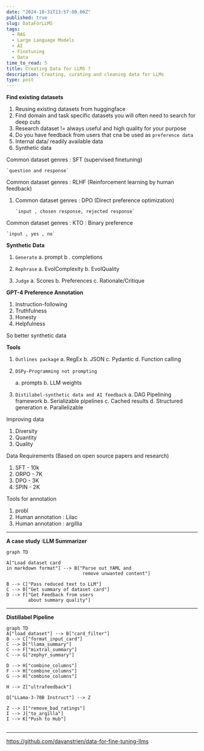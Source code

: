 ```yaml
---
date: "2024-10-31T13:57:00.00Z"
published: true
slug: DataForLLMS
tags:
  - RAG
  - Large Language Models
  - AI
  - Finetuning
  - Data
time_to_read: 5
title: Creating Data for LLMS ?
description: Creating, curating and cleaning data for LLMs
type: post
---
```


**Find existing datasets**

1. Reusing existing datasets from huggingface
2. Find domain and task specific datasets you will often need to search for deep cuts
3. Research dataset != always useful and high quality for your purpose
4. Do you have feedback from users that cna be used as `preference data`
5. Internal data/ readily available data
6. Synthetic data

Common dataset genres : SFT (supervised finetuning)

    `question and response`

Common dataset genres : RLHF (Reinforcement learning by human feedback)

1.  Common dataset genres : DPO (Direct preference optimization)

        `input , chosen response, rejected response`

Common dataset genres : KTO : Binary preference

    `input , yes , no`

**Synthetic Data**

1. `Generate`
   a. prompt
   b . completions

2. `Rephrase`
   a. EvolComplexity
   b. EvolQuality

3. `Judge`
   a. Scores
   b. Preferences
   c. Rationale/Critique

**GPT-4 Preference Annotation**

1.  Instruction-following
2.  Truthfulness
3.  Honesty
4.  Helpfulness

So better synthetic data

**Tools**

1. `Outlines package`
   a. RegEx
   b. JSON
   c. Pydantic
   d. Function calling

2. `DSPy-Programming not prompting`

   a. prompts
   b. LLM weights

3. `Distilabel-synthetic data and AI feedback`
   a. DAG Pipelining framework
   b. Serializable pipelines
   c. Cached results
   d. Structured generation
   e. Parallelizable

Improving data

1. Diversity
2. Quantity
3. Quality

Data Requirements (Based on open source papers and research)

1. SFT - 10k
2. ORPO - 7K
3. DPO - 3K
4. SPIN - 2K

Tools for annotation

1. probl
2. Human annotation : Lilac
3. Human annotation : argillia

---

**A case study :LLM Summarizer**

```mermaid
graph TD

A["Load dataset card
in markdown format"] --> B["Parse out YAML and
                            remove unwanted content"]

B --> C["Pass reduced text to LLM"]
C --> D["Get summary of dataset card"]
D --> F["Get Feedback from users
        about summary quality"]
```

---

**Distillabel Pipeline**

```mermaid
graph TD
A["load_dataset"] --> B["card_filter"]
B --> C["format_input_card"]
C --> D["llama_summary"]
C --> F["mixtral_summary"]
C --> G["zephyr_summary"]

D --> H["combine_columns"]
F --> H["combine_columns"]
G --> H["combine_columns"]

H --> Z["ultrafeedback"]

Q["LLama-3-70B Instruct"] --> Z

Z --> I["remove_bad_ratings"]
I --> J["to_argilla"]
I --> K["Push to Hub"]


```

---

https://github.com/davanstrien/data-for-fine-tuning-llms
